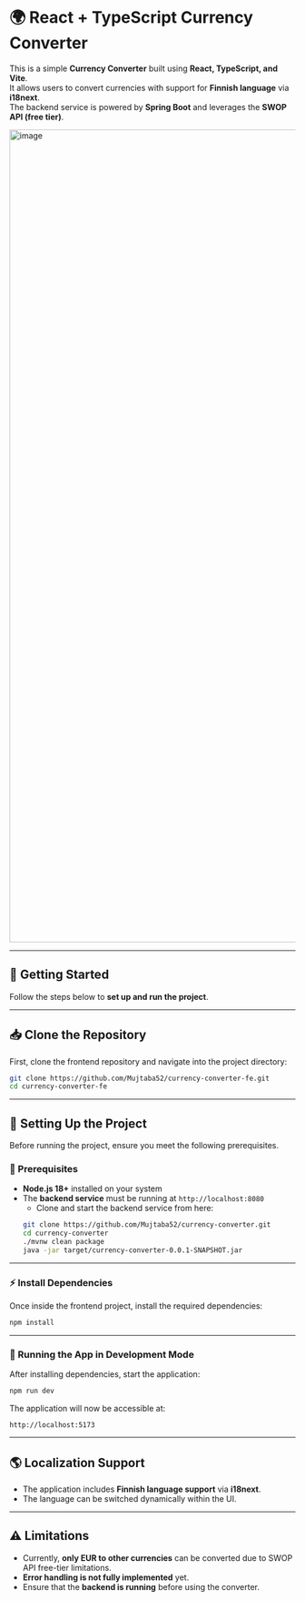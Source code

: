 # 🌍 React + TypeScript Currency Converter

This is a simple **Currency Converter** built using **React, TypeScript, and Vite**.  
It allows users to convert currencies with support for **Finnish language** via **i18next**.  
The backend service is powered by **Spring Boot** and leverages the **SWOP API (free tier)**.

<img width="1428" alt="image" src="https://github.com/user-attachments/assets/bdfb7026-8336-4793-8959-586bd326d209" />


---

## 🚀 Getting Started

Follow the steps below to **set up and run the project**.

---

## 📥 Clone the Repository

First, clone the frontend repository and navigate into the project directory:

```sh
git clone https://github.com/Mujtaba52/currency-converter-fe.git
cd currency-converter-fe
```

---

## 🔧 Setting Up the Project

Before running the project, ensure you meet the following prerequisites.

### **📌 Prerequisites**
- **Node.js 18+** installed on your system  
- The **backend service** must be running at `http://localhost:8080`  
  - Clone and start the backend service from here:  
  ```sh
  git clone https://github.com/Mujtaba52/currency-converter.git
  cd currency-converter
  ./mvnw clean package
  java -jar target/currency-converter-0.0.1-SNAPSHOT.jar
  ```

---

### **⚡ Install Dependencies**
Once inside the frontend project, install the required dependencies:

```sh
npm install
```

---

### **🚀 Running the App in Development Mode**
After installing dependencies, start the application:

```sh
npm run dev
```

The application will now be accessible at:  
```
http://localhost:5173
```

---

## 🌎 **Localization Support**
- The application includes **Finnish language support** via **i18next**.  
- The language can be switched dynamically within the UI.  

---

## ⚠️ **Limitations**
- Currently, **only EUR to other currencies** can be converted due to SWOP API free-tier limitations.  
- **Error handling is not fully implemented** yet.  
- Ensure that the **backend is running** before using the converter.  


